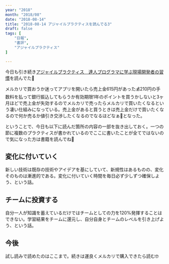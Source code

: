```yaml
---
year: "2018"
month: "2018/08"
date: "2018-08-14"
title: "2018-08-14 アジャイルプラクティスを読んでる3"
draft: false
tags: [
    "日報",
    "書評",
    "アジャイルプラクティス"
]

---
```


今日も引き続き[アジャイルプラクティス　達人プログラマに学ぶ現場開発者の習慣](https://www.amazon.co.jp/d/B01IGW59FY/wada811-22)を読んでた📖

メルカリで買おうか迷ってアプリを開いたら売上金615円があった💰210円の手数料を払って銀行振込してもらうか有効期限1年のポイントを買うかしないと3ヶ月ほどで売上金が失効するのでメルカリで売ったらメルカリで買いたくなるという凄い仕組みになっている。売上金があると買うときは売上金だけで買いたくなるので何か売るか値引き交渉したくなるのでなるほどなぁ🧐となった。

ということで、今日も以下に読んだ箇所の内容の一部を抜き出しておく。一つの節に複数のプラクティスが書かれているのでここに書いたことが全てではないので気になった方は書籍を読んでね🤭

## 変化に付いていく

新しい技術は既存の技術やアイデアを基にしていて、新規性はあるものの、変化そのものは漸進的である。変化に付いていく時間を毎日必ず少しずつ確保しよう、という話。

## チームに投資する

自分一人が知識を蓄えているだけではチームとしての力を120%発揮することはできない。学習結果をチームに還元し、自分自身とチームのレベルを引き上げよう、という話。

## 今後
試し読みで読めたのはここまで。続きは運良くメルカリで購入できたら読む🤓
